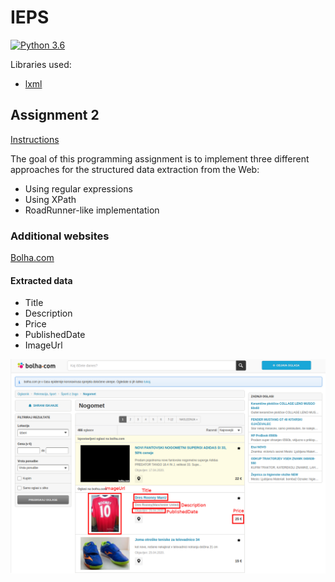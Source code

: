 # IEPS
[![Python 3.6](https://img.shields.io/badge/python-3.6-blue.svg)](https://www.python.org/downloads/release/python-360/)

Libraries used:
- [lxml](https://pypi.org/project/lxml/)

## Assignment 2
[Instructions](https://szitnik.github.io/wier-labs/PA2.html)

The goal of this programming assignment is to implement three  different
 approaches for the structured data extraction from the Web:
- Using regular expressions
- Using XPath
- RoadRunner-like implementation

### Additional websites
[Bolha.com](https://www.bolha.com/nogomet)

#### Extracted data
- Title
- Description
- Price
- PublishedDate
- ImageUrl

![](input-extraction/bolha.com/bolha.png)